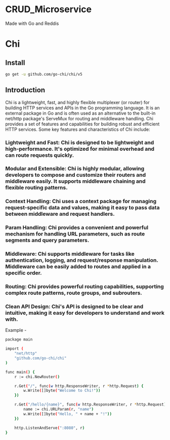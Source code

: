 # CRUD_Microservice
Made with Go and Reddis

# Chi

## Install 

```bash
go get -u github.com/go-chi/chi/v5

```

## Introduction

<p>
Chi is a lightweight, fast, and highly flexible multiplexer (or router) for building HTTP services and APIs in the Go programming language. It is an external package in Go and is often used as an alternative to the built-in net/http package's ServeMux for routing and middleware handling. Chi provides a set of features and capabilities for building robust and efficient HTTP services. Some key features and characteristics of Chi include:


### Lightweight and Fast: Chi is designed to be lightweight and high-performance. It's optimized for minimal overhead and can route requests quickly.

### Modular and Extensible: Chi is highly modular, allowing developers to compose and customize their routers and middleware easily. It supports middleware chaining and flexible routing patterns.

### Context Handling: Chi uses a context package for managing request-specific data and values, making it easy to pass data between middleware and request handlers.

### Param Handling: Chi provides a convenient and powerful mechanism for handling URL parameters, such as route segments and query parameters.

### Middleware: Chi supports middleware for tasks like authentication, logging, and request/response manipulation. Middleware can be easily added to routes and applied in a specific order.

### Routing: Chi provides powerful routing capabilities, supporting complex route patterns, route groups, and subrouters.

### Clean API Design: Chi's API is designed to be clear and intuitive, making it easy for developers to understand and work with.
</p>


Example -

```bash
package main

import (
    "net/http"
    "github.com/go-chi/chi"
)

func main() {
    r := chi.NewRouter()

    r.Get("/", func(w http.ResponseWriter, r *http.Request) {
        w.Write([]byte("Welcome to Chi!"))
    })

    r.Get("/hello/{name}", func(w http.ResponseWriter, r *http.Request) {
        name := chi.URLParam(r, "name")
        w.Write([]byte("Hello, " + name + "!"))
    })

    http.ListenAndServe(":8080", r)
}


```
